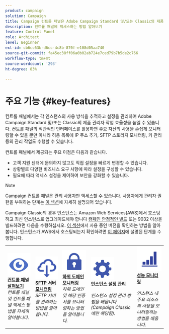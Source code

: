 ```yaml
---
product: campaign
solution: Campaign
title: Campaign 컨트롤 패널은 Adobe Campaign Standard 및/또는 Classic의 제품 관리자로서 작업의 효율성을 높이는 데 도움이 됩니다.
description: 컨트롤 패널에 액세스하는 방법 알아보기
feature: Control Panel
role: Architect
level: Beginner
exl-id: cb6cc63b-d6cc-4c8b-870f-e108d05aa740
source-git-commit: fa45ec38ff06a0b02ab724e7ced79b7b5de2c766
workflow-type: tm+mt
source-wordcount: '293'
ht-degree: 83%

---
```


# 주요 기능 {#key-features}

컨트롤 패널에서는 각 인스턴스의 사용 방식을 추적하고 설정을 관리하여 Adobe Campaign Standard 및/또는 Classic의 제품 관리자 작업 효율성을 높일 수 있습니다. 컨트롤 패널의 직관적인 인터페이스를 활용하면 주요 자산의 사용을 손쉽게 모니터링할 수 있을 뿐만 아니라 허용 목록에 IP 주소 추가, SFTP 스토리지 모니터링, 키 관리 등의 관리 작업도 수행할 수 있습니다.

컨트롤 패널에서 제공되는 주요 이점은 다음과 같습니다.

* 고객 지원 센터에 문의하지 않고도 직접 설정을 빠르게 변경할 수 있습니다.
* 상황별로 다양한 비즈니스 요구 사항에 따라 설정을 구성할 수 있습니다.
* 필요에 따라 액세스 설정을 제어하여 보안을 강화할 수 있습니다.

>[!NOTE]
>
>Campaign 컨트롤 패널은 관리 사용자만 액세스할 수 있습니다. 사용자에게 관리자 권한을 부여하는 단계는 [이 섹션](managing-permissions.md)에 자세히 설명되어 있습니다.
>
>Campaign Classic의 경우 인스턴스는 Amazon Web Services(AWS)에서 호스팅하고 최신 인스턴스로 업그레이드해야 합니다 [캠페인 안정적인 빌드](https://experienceleague.adobe.com/docs/campaign-classic/using/release-notes/rn-overview.html?lang=ko#rn-statuses) 또는 9032 이상을 빌드하려면 다음을 수행하십시오. [이 섹션](https://experienceleague.adobe.com/docs/campaign-classic/using/getting-started/starting-with-adobe-campaign/launching-adobe-campaign.html?lang=ko#getting-your-campaign-version)에서 사용 중인 버전을 확인하는 방법을 알아봅니다. 인스턴스가 AWS에서 호스팅되는지 확인하려면 [이 페이지](../../faq.md#hosted-aws)에 설명된 단계를 수행합니다.

<table style="table-layout:fixed">
<tr>
    <td>
        <a href="../../discover/using/accessing-control-panel.md"><img alt="조건" src="assets/do-not-localize/discover.png"/></a>
        <div><a href="../../discover/using/accessing-control-panel.md"><strong>컨트롤 패널 살펴보기</strong></a></div>
        <em>컨트롤 패널 및 컨트롤 패널 액세스 방법을 자세히 알아봅니다.</em>
    </td>
    <td>
        <a href="../../sftp/using/about-sftp-management.md"><img alt="조건" src="assets/do-not-localize/sftp.png"/></a>
        <div><a href="../../sftp/using/about-sftp-management.md"><strong>SFTP 서버 모니터링</strong></a></div>
        <em>SFTP 서버를 관리하는 방법을 알아봅니다.</em>
    </td>
    <td>
        <a href="../../subdomains-certificates/using/subdomains-branding.md"><img alt="조건" src="assets/do-not-localize/subdomains.png"/></a>
        <div><a href="../../subdomains-certificates/using/subdomains-branding.md"><strong>하위 도메인 모니터링</strong></a></div>
        <em>하위 도메인 및 해당 인증서를 모니터링하는 방법을 알아봅니다.</em>
    </td>
    <td>
        <a href="../../instances-settings/using/ip-allow-listing-instance-access.md"><img alt="조건" src="assets/do-not-localize/instance_settings.png"/></a>
        <div><a href="../../instances-settings/using/ip-allow-listing-instance-access.md"><strong>인스턴스 설정 관리</strong></a></div>
        <br/><em>인스턴스 설정 관리 방법을 배웁니다(Campaign Classic에만 해당됨).</em>
    </td>
    <td>
        <a href="../../performance-monitoring/using/about-performance-monitoring.md"><img alt="조건" src="assets/do-not-localize/monitoring-performance.png"/></a>
        <div><a href="../../performance-monitoring/using/about-performance-monitoring.md"><strong>성능 모니터링</strong></a></div>
        <br/><em>인스턴스 내 주요 리소스의 사용을 모니터링하는 방법을 배웁니다.</em>
    </td>
</tr>
</table>
